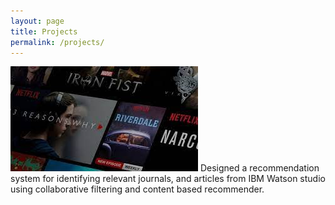 ```yaml
---
layout: page
title: Projects
permalink: /projects/
---
```


<img style="float: center;" src="./assets/recomendation.jpg" > 
Designed a recommendation system for identifying relevant journals, and articles from IBM Watson studio using collaborative filtering and content based recommender.


 
